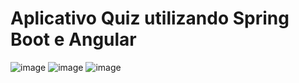 # Aplicativo Quiz utilizando Spring Boot e Angular
![image](https://user-images.githubusercontent.com/44811629/145471742-c65f43c6-4218-4327-b05b-c4a2951f0c83.png)   ![image](https://user-images.githubusercontent.com/44811629/145471813-e8f7b757-00db-44fa-a806-1fdf76e95efc.png)   ![image](https://user-images.githubusercontent.com/44811629/145471674-53f30fca-1ddc-4505-9d4c-396a5847bc86.png)
